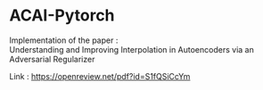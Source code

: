 # ACAI-Pytorch
Implementation of the paper :         
Understanding and Improving Interpolation in
Autoencoders via an Adversarial Regularizer
    
Link : https://openreview.net/pdf?id=S1fQSiCcYm
